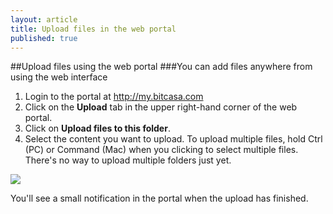 ```yaml
---
layout: article
title: Upload files in the web portal
published: true
---
```


##Upload files using the web portal
###You can add files anywhere from using the web interface

1. Login to the portal at <http://my.bitcasa.com>
2. Click on the **Upload** tab in the upper right-hand corner of the web portal. 
3. Click on **Upload files to this folder**.
4. Select the content you want to upload. To upload multiple files, hold Ctrl (PC) or Command (Mac) when you clicking to select multiple files. There's no way to upload multiple folders just yet. 

![](http://f.cl.ly/items/0Z3r140m043v040T3S2R/Google%20Chrome.png)

You'll see a small notification in the portal when the upload has finished. 



